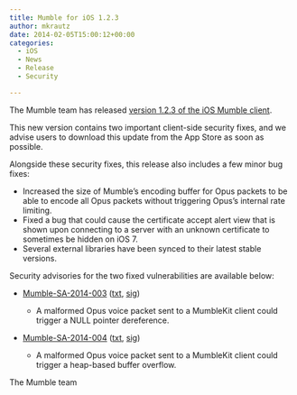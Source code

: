 ```yaml
---
title: Mumble for iOS 1.2.3
author: mkrautz
date: 2014-02-05T15:00:12+00:00
categories:
  - iOS
  - News
  - Release
  - Security

---
```

The Mumble team has released [version 1.2.3 of the iOS Mumble client][1].

This new version contains two important client-side security fixes, and we advise users to download this update from the App Store as soon as possible.

<!--more-->

Alongside these security fixes, this release also includes a few minor bug fixes:

* Increased the size of Mumble&#8217;s encoding buffer for Opus packets to be able to encode all Opus packets without triggering Opus&#8217;s internal rate limiting.
* Fixed a bug that could cause the certificate accept alert view that is shown upon connecting to a server with an unknown certificate to sometimes be hidden on iOS 7.
* Several external libraries have been synced to their latest stable versions.

Security advisories for the two fixed vulnerabilities are available below:

* [Mumble-SA-2014-003](/security/mumble-sa-2014-003) ([txt](/security/Mumble-SA-2014-003.txt), [sig](/security/Mumble-SA-2014-003.sig))
  * A malformed Opus voice packet sent to a MumbleKit client could trigger a NULL pointer dereference.

* [Mumble-SA-2014-004](/security/mumble-sa-2014-004) ([txt](/security/Mumble-SA-2014-004.txt), [sig](/security/Mumble-SA-2014-004.sig))
  * A malformed Opus voice packet sent to a MumbleKit client could trigger a heap-based buffer overflow.

The Mumble team

 [1]: https://itunes.apple.com/us/app/mumble/id443472808?mt=8
 [2]: https://www.mumble.info/security/Mumble-SA-2014-003.txt
 [3]: https://www.mumble.info/security/Mumble-SA-2014-003.txt.sig
 [4]: https://www.mumble.info/security/Mumble-SA-2014-004.txt
 [5]: https://www.mumble.info/security/Mumble-SA-2014-004.txt.sig
